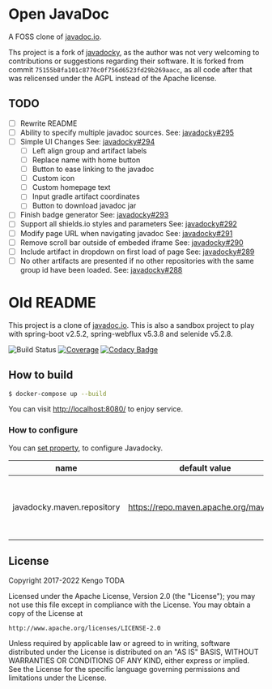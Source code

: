 # Open JavaDoc

A FOSS clone of [javadoc.io](https://javadoc.io/).

Ths project is a fork of [javadocky](https://github.com/KengoTODA/javadocky/), as the author was not very welcoming to contributions or suggestions regarding their software.
It is forked from commit `75155b8fa101c8770c0f756d6523fd29b269aacc`, as all code after that was relicensed under the AGPL instead of the Apache license.

## TODO

- [ ] Rewrite README
- [ ] Ability to specify multiple javadoc sources.
   See: [javadocky#295](https://github.com/KengoTODA/javadocky/issues/295)
- [ ] Simple UI Changes
   See: [javadocky#294](https://github.com/KengoTODA/javadocky/issues/294)
   - [ ] Left align group and artifact labels
   - [ ] Replace name with home button
   - [ ] Button to ease linking to the javadoc
   - [ ] Custom icon
   - [ ] Custom homepage text
   - [ ] Input gradle artifact coordinates
   - [ ] Button to download javadoc jar
- [ ] Finish badge generator
   See: [javadocky#293](https://github.com/KengoTODA/javadocky/issues/293)
- [ ] Support all shields.io styles and parameters
   See: [javadocky#292](https://github.com/KengoTODA/javadocky/issues/292)
- [ ] Modify page URL when navigating javadoc
   See: [javadocky#291](https://github.com/KengoTODA/javadocky/issues/291)
- [ ] Remove scroll bar outside of embeded iframe
   See: [javadocky#290](https://github.com/KengoTODA/javadocky/issues/290)
- [ ] Include artifact in dropdown on first load of page
  See: [javadocky#289](https://github.com/KengoTODA/javadocky/issues/289)
- [ ] No other artifacts are presented if no other repositories with the same group id have been loaded.
  See: [javadocky#288](https://github.com/KengoTODA/javadocky/issues/288)

# Old README

This project is a clone of [javadoc.io](http://javadoc.io/).
This is also a sandbox project to play with spring-boot v2.5.2, spring-webflux v5.3.8 and selenide v5.2.8.

![Build Status](https://github.com/KengoTODA/javadocky/workflows/Build/badge.svg)
[![Coverage](https://sonarcloud.io/api/project_badges/measure?project=javadocky&metric=coverage)](https://sonarcloud.io/dashboard?id=javadocky)
[![Codacy Badge](https://app.codacy.com/project/badge/Grade/14582f2758734bd3a9c2076e210e4174)](https://www.codacy.com/gh/KengoTODA/javadocky/dashboard?utm_source=github.com&amp;utm_medium=referral&amp;utm_content=KengoTODA/javadocky&amp;utm_campaign=Badge_Grade)

## How to build

```sh
$ docker-compose up --build
```

You can visit [http://localhost:8080/](http://localhost:8080/) to enjoy service.


### How to configure

You can [set property](https://docs.spring.io/spring-boot/docs/current/reference/html/boot-features-external-config.html), to configure Javadocky.

|name                      |default value                     |note    |
|--------------------------|----------------------------------|--------|
|javadocky.maven.repository|https://repo.maven.apache.org/maven2/  |URL of the Maven repository to download javadoc.jar|

## License

Copyright 2017-2022 Kengo TODA

Licensed under the Apache License, Version 2.0 (the "License");
you may not use this file except in compliance with the License.
You may obtain a copy of the License at

    http://www.apache.org/licenses/LICENSE-2.0

Unless required by applicable law or agreed to in writing, software
distributed under the License is distributed on an "AS IS" BASIS,
WITHOUT WARRANTIES OR CONDITIONS OF ANY KIND, either express or implied.
See the License for the specific language governing permissions and
limitations under the License.
